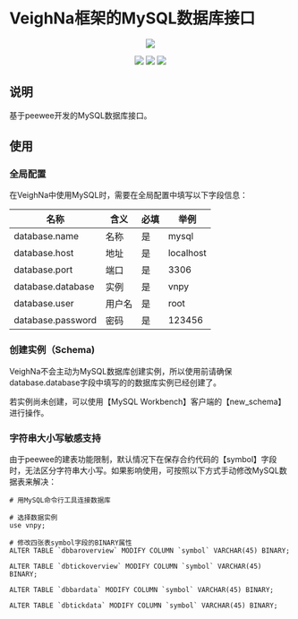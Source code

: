 # VeighNa框架的MySQL数据库接口

<p align="center">
  <img src ="https://vnpy.oss-cn-shanghai.aliyuncs.com/vnpy-logo.png"/>
</p>

<p align="center">
    <img src ="https://img.shields.io/badge/version-1.0.3-blueviolet.svg"/>
    <img src ="https://img.shields.io/badge/platform-windows|linux|macos-yellow.svg"/>
    <img src ="https://img.shields.io/badge/python-3.7|3.8|3.9|3.10-blue.svg" />
</p>

## 说明

基于peewee开发的MySQL数据库接口。

## 使用

### 全局配置

在VeighNa中使用MySQL时，需要在全局配置中填写以下字段信息：

|名称|含义|必填|举例|
|---------|----|---|---|
|database.name|名称|是|mysql|
|database.host|地址|是|localhost|
|database.port|端口|是|3306|
|database.database|实例|是|vnpy|
|database.user|用户名|是|root|
|database.password|密码|是|123456|

### 创建实例（Schema)

VeighNa不会主动为MySQL数据库创建实例，所以使用前请确保database.database字段中填写的的数据库实例已经创建了。

若实例尚未创建，可以使用【MySQL Workbench】客户端的【new_schema】进行操作。


### 字符串大小写敏感支持

由于peewee的建表功能限制，默认情况下在保存合约代码的【symbol】字段时，无法区分字符串大小写。如果影响使用，可按照以下方式手动修改MySQL数据表来解决：

```
# 用MySQL命令行工具连接数据库

# 选择数据实例
use vnpy;

# 修改四张表symbol字段的BINARY属性
ALTER TABLE `dbbaroverview` MODIFY COLUMN `symbol` VARCHAR(45) BINARY;

ALTER TABLE `dbtickoverview` MODIFY COLUMN `symbol` VARCHAR(45) BINARY;

ALTER TABLE `dbbardata` MODIFY COLUMN `symbol` VARCHAR(45) BINARY;

ALTER TABLE `dbtickdata` MODIFY COLUMN `symbol` VARCHAR(45) BINARY;
```
